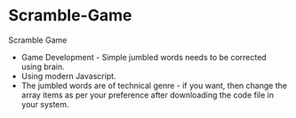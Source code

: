 # Scramble-Game
Scramble Game
* Game Development - Simple jumbled words needs to be corrected using brain.
* Using modern Javascript.
* The jumbled words are of technical genre - if you want, then change the array items as per your preference after downloading the code file in your system.
